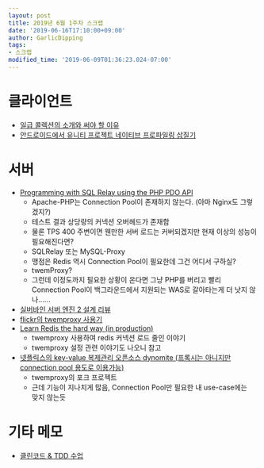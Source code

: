 ```yaml
---
layout: post
title: 2019년 6월 1주차 스크랩
date: '2019-06-16T17:10:00+09:00'
author: GarlicDipping
tags:
- 스크랩
modified_time: '2019-06-09T01:36:23.024-07:00'
---
```



# 클라이언트

- [일급 콜렉션의 소개와 써야 할 이유](https://jojoldu.tistory.com/412)
- [안드로이드에서 유니티 프로젝트 네이티브 프로파일링 삽질기](http://ndcreplay.nexon.com/NDC2018/sessions/NDC2018_0018.html#c=NDC2018&p=4)

# 서버

- [Programming with SQL Relay using the PHP PDO API](http://sqlrelay.sourceforge.net/sqlrelay/programming/phppdo.html)
  - Apache-PHP는 Connection Pool이 존재하지 않는다. (아마 Nginx도 그렇겠지?)
  - 테스트 결과 상당량의 커넥션 오버헤드가 존재함
  - 물론 TPS 400 주변이면 웬만한 서버 로드는 커버되겠지만 현재 이상의 성능이 필요해진다면?
  - SQLRelay 또는 MySQL-Proxy
  - 맹점은 Redis 역시 Connection Pool이 필요한데 그건 어디서 구하실?
  - twemProxy?
  - 그런데 이정도까지 필요한 상황이 온다면 그냥 PHP를 버리고 빨리 Connection Pool이 백그라운드에서 지원되는 WAS로 갈아타는게 더 낫지 않나\...\...
- [실버바인 서버 엔진 2 설계 리뷰](http://ndcreplay.nexon.com/NDC2018/sessions/NDC2018_0075.html#c=NDC2018&p=4)
- [flickr의 twemproxy 사용기](http://code.flickr.net/2015/07/10/optimizing-caching-twemproxy-and-memcached-at-flickr/)
- [Learn Redis the hard way (in production)](https://tech.trivago.com/2017/01/25/learn-redis-the-hard-way-in-production/)
  - twemproxy 사용하여 redis 커넥션 로드 줄인 이야기
  - twemproxy 설정 관련 이야기도 나오니 참고
- [넷플릭스의 key-value 복제관리 오픈소스 dynomite (프록시는 아니지만 connection pool 용도로 이용가능)](https://github.com/Netflix/dynomite/wiki/Architecture)
  - twemproxy의 포크 프로젝트
  - 근데 기능이 지나치게 많음, Connection Pool만 필요한 내 use-case에는  
  맞지 않는듯

# 기타 메모

- [클린코드 & TDD 수업](https://edu.nextstep.camp/c/8fWRxNWU/)